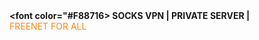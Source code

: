 <br></br>
<b><font color="#F88716> SOCKS VPN | PRIVATE SERVER | <br></font></b>
<font><font color="#F88716">FREENET FOR ALL<br></font><br>
